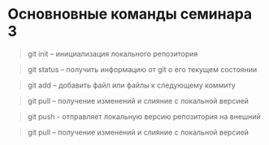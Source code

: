 # Основновные команды семинара 3

> git init – инициализация локального репозитория

> git status – получить информацию от git о его текущем состоянии

> git add – добавить файл или файлы к следующему коммиту

> git pull – получение изменений и слияние с локальной версией

> git push - отправляет локальную версию репозитория на внешний

> git pull – получение изменений и слияние с локальной версией
